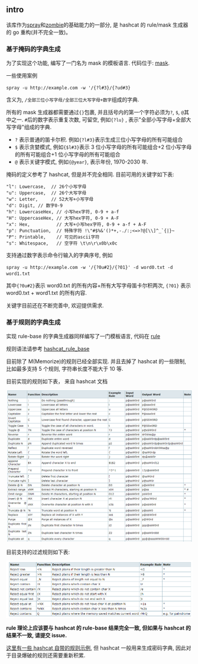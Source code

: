 ## intro

该库作为[spray](https://github.com/chainreactors/spray)和[zombie](https://github.com/chainreactors/zombie)的基础能力的一部分, 是 hashcat 的 rule/mask 生成器的 go 重构(并不完全一致)。

### 基于掩码的字典生成

为了实现这个功能, 编写了一门名为 mask 的模板语言. 代码位于: [mask](https://github.com/chainreactors/words/tree/master/mask).

一些使用案例

`spray -u http://example.com -w '/{?l#3}/{?ud#3}`

含义为, `/全部三位小写字母/全部三位大写字母+数字`组成的字典.

所有的 mask 生成器都需要通过`{}`包裹, 并且括号内的第一个字符必须为`?`, `$`, `@`其中之一. `#`后的数字表示重复次数, 可留空, 例如`{?lu}` , 表示"全部小写字母+全部大写字母"组成的字典.

- `?` 表示普通的笛卡尔积. 例如`{?l#3}`表示生成三位小写字母的所有可能组合
- `$` 表示贪婪模式, 例如`{$l#3}`表示 3 位小写字母的所有可能组合+2 位小写字母的所有可能组合+1 位小写字母的所有可能组合
- `@` 表示关键字模式, 例如`{@year}`, 表示年份, 1970-2030 年.

掩码的定义参考了 hashcat, 但是并不完全相同. 目前可用的关键字如下表:

```
"l": Lowercase,  // 26个小写字母
"u": Uppercase,  // 26个大写字母
"w": Letter,     // 52大写+小写字母
"d": Digit, // 数字0-9
"h": LowercaseHex, // 小写hex字符, 0-9 + a-f
"H": UppercaseHex, // 大写hex字符, 0-9 + A-F
"x": Hex,          // 大写+小写hex字符, 0-9 + a-f + A-F
"p": Punctuation,  // 特殊字符 !\"#$%&'()*+,-./:;<=>?@[\\]^_`{|}~
"P": Printable,    // 可见的ascii字符
"s": Whitespace,   // 空字符 \t\n\r\x0b\x0c
```

支持通过数字表示命令行输入的字典序号, 例如

`spray -u http://example.com -w '/{?0u#2}/{?01}' -d word0.txt -d word1.txt`

其中`{?0u#2}`表示 word0.txt 的所有内容+所有大写字母笛卡尔积两次, `{?01}` 表示 word0.txt + word1.txt 的所有内容.

关键字目前还在不断完善中, 欢迎提供需求.

### 基于规则的字典生成

实现 rule-base 的字典生成器同样编写了一门模板语言, 代码在 [rule](https://github.com/chainreactors/words/tree/master/rule)

规则语法请参考 [hashcat_rule_base](https://hashcat.net/wiki/doku.php?id=rule_based_attack)

目前除了 M(Memorize)的规则已经全部实现. 并且去掉了 hashcat 的一些限制, 比如最多支持 5 个规则, 字符串长度不能大于 10 等.

目前实现的规则如下表， 来自 hashcat 文档

![image-20230129164920846](img/image-20230129164920846.png)

目前支持的过滤规则如下表:

![image-20230129165206761](img/image-20230129165206761.png)

**rule 理论上应该要与 hashcat 的 rule-base 结果完全一致, 但如果与 hashcat 的结果不一致, 请提交 issue.**

[这里有一些 hashcat 自带的规则示例](https://github.com/hashcat/hashcat/tree/master/rules), 但 hashcat 一般用来生成密码字典, 因此对于目录爆破的规则还需要重新积累.
